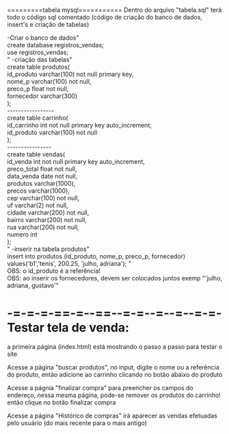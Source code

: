 =========tabela mysql===========
Dentro do arquivo "tabela.sql" terá todo o código sql comentado (código de criação do banco de dados, insert's e criação de tabelas)<br>

-Criar o banco de dados"<br>
create database registros_vendas;<br>
use registros_vendas;<br>
"
-criação das tabelas"<br>
    create table produtos(<br>
    id_produto varchar(100) not null primary key,<br>
    nome_p varchar(100) not null,<br>
    preco_p float not null,<br>
    fornecedor varchar(300)<br>
    );<br>
    -----------------<br>
    create table carrinho(<br>
    id_carrinho int not null primary key auto_increment,<br>
    id_produto varchar(100) not null<br>
    );<br>
    ----------------<br>
    create table vendas(<br>
    id_venda int not null primary key auto_increment,<br>
    preco_total float not null,<br>
    data_venda date not null,<br>
    produtos varchar(1000),<br>
    precos varchar(1000),<br>
    cep varchar(100) not null,<br>
    uf varchar(2) not null,<br>
    cidade varchar(200) not null,<br>
    bairro varchar(200) not null,<br>
    rua varchar(200) not null,<br>
    numero int<br>
    );<br>
"
-inserir na tabela produtos"<br>
    insert into produtos (id_produto, nome_p, preco_p, fornecedor) values('b1','tenis', 200.25, 'julho, adriana');
"<br>
OBS: o id_produto é a referência!<br>
OBS: ao inserir os fornecedores, devem ser colocados juntos exemp "'julho, adriana, gustavo'"

-=-=-=-==-=--==--=-=--=--=--=-=-<br>
Testar tela de venda:<br>
==========================================
a primeira página (index.html) está mostrando o passo a passo para testar o site

Acesse a página "buscar produtos", no input, digite o nome ou a referência do produto, então adicione ao carrinho clicando no botão abaixo do produto

Acesse a págnia "finalizar compra" para preencher os campos do endereço, nessa mesma página, pode-se remover os produtos do carrinho! então clique no botão finalizar compra

Acesse a página "Histórico de compras" irá aparecer as vendas efetuadas pelo usuário (do mais recente para o mais antigo)